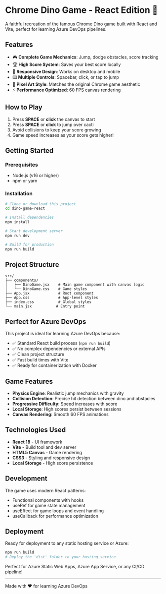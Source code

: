 # Chrome Dino Game - React Edition 🦕

A faithful recreation of the famous Chrome Dino game built with React and Vite, perfect for learning Azure DevOps pipelines.

## Features

- 🎮 **Complete Game Mechanics**: Jump, dodge obstacles, score tracking
- 🏆 **High Score System**: Saves your best score locally
- 📱 **Responsive Design**: Works on desktop and mobile
- ⌨️ **Multiple Controls**: Spacebar, click, or tap to jump
- 🎨 **Pixel Art Style**: Matches the original Chrome game aesthetic
- ⚡ **Performance Optimized**: 60 FPS canvas rendering

## How to Play

1. Press **SPACE** or **click** the canvas to start
2. Press **SPACE** or **click** to jump over cacti
3. Avoid collisions to keep your score growing
4. Game speed increases as your score gets higher!

## Getting Started

### Prerequisites
- Node.js (v16 or higher)
- npm or yarn

### Installation

```bash
# Clone or download this project
cd dino-game-react

# Install dependencies
npm install

# Start development server
npm run dev

# Build for production
npm run build
```

## Project Structure

```
src/
├── components/
│   ├── DinoGame.jsx    # Main game component with canvas logic
│   └── DinoGame.css    # Game styles
├── App.jsx             # Root component
├── App.css             # App-level styles
├── index.css           # Global styles
└── main.jsx           # Entry point
```

## Perfect for Azure DevOps

This project is ideal for learning Azure DevOps because:
- ✅ Standard React build process (`npm run build`)
- ✅ No complex dependencies or external APIs
- ✅ Clean project structure
- ✅ Fast build times with Vite
- ✅ Ready for containerization with Docker

## Game Features

- **Physics Engine**: Realistic jump mechanics with gravity
- **Collision Detection**: Precise hit detection between dino and obstacles
- **Progressive Difficulty**: Speed increases with score
- **Local Storage**: High scores persist between sessions
- **Canvas Rendering**: Smooth 60 FPS animations

## Technologies Used

- **React 18** - UI framework
- **Vite** - Build tool and dev server
- **HTML5 Canvas** - Game rendering
- **CSS3** - Styling and responsive design
- **Local Storage** - High score persistence

## Development

The game uses modern React patterns:
- Functional components with hooks
- useRef for game state management
- useEffect for game loops and event handling
- useCallback for performance optimization

## Deployment

Ready for deployment to any static hosting service or Azure:

```bash
npm run build
# Deploy the 'dist' folder to your hosting service
```

Perfect for Azure Static Web Apps, Azure App Service, or any CI/CD pipeline!

---

Made with ❤️ for learning Azure DevOps
